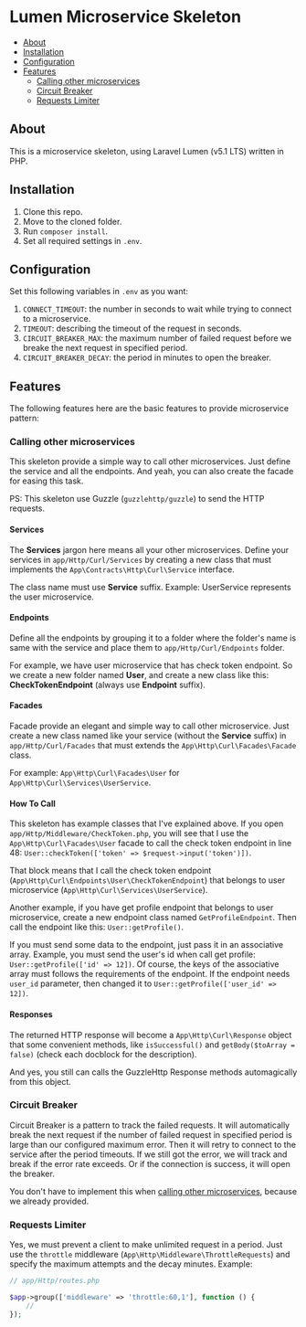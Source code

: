 # Lumen Microservice Skeleton

- [About](#about)
- [Installation](#installation)
- [Configuration](#configuration)
- [Features](#features)
    - [Calling other microservices](#calling-other-microservices)
    - [Circuit Breaker](#circuit-breaker)
    - [Requests Limiter](#requests-limiter)

<a name="about"></a>
## About

This is a microservice skeleton, using Laravel Lumen (v5.1 LTS) written in PHP.

<a name="installation"></a>
## Installation

1. Clone this repo.
2. Move to the cloned folder.
3. Run `composer install`.
4. Set all required settings in `.env`.

<a name="configuration"></a>
## Configuration

Set this following variables in `.env` as you want:

1. `CONNECT_TIMEOUT`: the number in seconds to wait while trying to connect to a microservice.
2. `TIMEOUT`: describing the timeout of the request in seconds.
3. `CIRCUIT_BREAKER_MAX`: the maximum number of failed request before we breake the next request in specified period.
4. `CIRCUIT_BREAKER_DECAY`: the period in minutes to open the breaker.

<a name="features"></a>
## Features

The following features here are the basic features to provide microservice pattern:

<a name="calling-other-microservices"></a>
### Calling other microservices

This skeleton provide a simple way to call other microservices. Just define the service and all the endpoints. And yeah, you can also create the facade for easing this task.

PS: This skeleton use Guzzle (`guzzlehttp/guzzle`) to send the HTTP requests.

#### Services

The **Services** jargon here means all your other microservices. Define your services in `app/Http/Curl/Services` by creating a new class that must implements the `App\Contracts\Http\Curl\Service` interface.

The class name must use **Service** suffix. Example: UserService represents the user microservice.

#### Endpoints

Define all the endpoints by grouping it to a folder where the folder's name is same with the service and place them to `app/Http/Curl/Endpoints` folder.

For example, we have user microservice that has check token endpoint. So we create a new folder named **User**, and create a new class like this: **CheckTokenEndpoint** (always use **Endpoint** suffix).

#### Facades

Facade provide an elegant and simple way to call other microservice. Just create a new class named like your service (without the **Service** suffix) in `app/Http/Curl/Facades` that must extends the `App\Http\Curl\Facades\Facade` class.

For example: `App\Http\Curl\Facades\User` for `App\Http\Curl\Services\UserService`.

#### How To Call

This skeleton has example classes that I've explained above. If you open `app/Http/Middleware/CheckToken.php`, you will see that I use the `App\Http\Curl\Facades\User` facade to call the check token endpoint in line 48: `User::checkToken(['token' => $request->input('token')])`.

That block means that I call the check token endpoint (`App\Http\Curl\Endpoints\User\CheckTokenEndpoint`) that belongs to user microservice (`App\Http\Curl\Services\UserService`).

Another example, if you have get profile endpoint that belongs to user microservice, create a new endpoint class named `GetProfileEndpoint`. Then call the endpoint like this: `User::getProfile()`.

If you must send some data to the endpoint, just pass it in an associative array. Example, you must send the user's id when call get profile: `User::getProfile(['id' => 12])`. Of course, the keys of the associative array must follows the requirements of the endpoint. If the endpoint needs `user_id` parameter, then changed it to `User::getProfile(['user_id' => 12])`.

#### Responses

The returned HTTP response will become a `App\Http\Curl\Response` object that some convenient methods, like `isSuccessful()` and `getBody($toArray = false)` (check each docblock for the description).

And yes, you still can calls the GuzzleHttp Response methods automagically from this object.

<a name="circuit-breaker"></a>
### Circuit Breaker

Circuit Breaker is a pattern to track the failed requests. It will automatically break the next request if the number of failed request in specified period is large than our configured maximum error. Then it will retry to connect to the service after the period timeouts. If we still got the error, we will track and break if the error rate exceeds. Or if the connection is success, it will open the breaker.

You don't have to implement this when [calling other microservices](#calling-other-microservices), because we already provided.

<a name="requests-limiter"></a>
### Requests Limiter

Yes, we must prevent a client to make unlimited request in a period. Just use the `throttle` middleware (`App\Http\Middleware\ThrottleRequests`) and specify the maximum attempts and the decay minutes. Example:

```php
// app/Http/routes.php

$app->group(['middleware' => 'throttle:60,1'], function () {
    //
});
```
